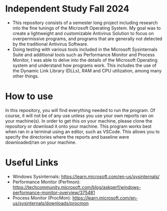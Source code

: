 # Independent Study Fall 2024

- This repository consists of a semester long project including research into the fine tunings of the Microsoft Operating System.
My goal was to create a lightweight and customizable Antivirus Solution to focus on overpermissive programs, and programs that are generally not detected by the traditional Antivirus Software.
- Doing testing with various tools included in the Microsoft Sysinternals Suite and additional tools such as Performance Monitor and Process Monitor, I was able to delve into the details of the Microsoft Operating system and understand how programs work.
This includes the use of the Dynamic Link Library (DLLs), RAM and CPU utilization, among many other things.

# How to use
In this repository, you will find everything needed to run the program. Of course, it will not be of any use unless you use your own reports ran on your machine(s). In order to get this on your machine, please clone the repository or download it onto your machine.
This program works best when ran in a terminal using an editor, such as VSCode. This allows you to specify the directories where the reports and baseline were downloaded/ran on your machine.

# Useful Links
- Windows Sysinternals: https://learn.microsoft.com/en-us/sysinternals/
- Performance Monitor (Perfmon): https://techcommunity.microsoft.com/blog/askperf/windows-performance-monitor-overview/375481
- Process Monitor (ProcMon): https://learn.microsoft.com/en-us/sysinternals/downloads/procmon

